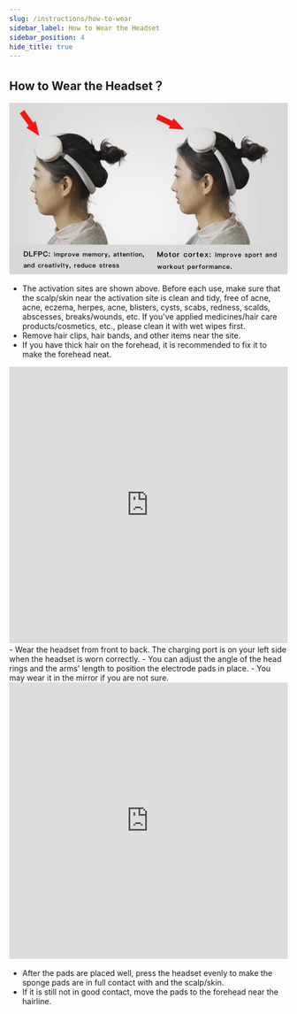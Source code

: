 ```yaml
---
slug: /instructions/how-to-wear
sidebar_label: How to Wear the Headset
sidebar_position: 4
hide_title: true
---
```


## How to Wear the Headset？
![20210916-141312](media/16588088447109.jpg)
- The activation sites are shown above. Before each use, make sure that the scalp/skin near the activation site is clean and tidy, free of acne, acne, eczema, herpes, acne, blisters, cysts, scabs, redness, scalds, abscesses, breaks/wounds, etc. If you've applied medicines/hair care products/cosmetics, etc., please clean it with wet wipes first.
- Remove hair clips, hair bands, and other items near the site.
- If you have thick hair on the forehead, it is recommended to fix it to make the forehead neat.
<iframe
    width="100%"
    height="500"
    src="https://www.youtube.com/embed/X0Hsq6XXCZ0"
    frameborder="0"
    allow="accelerometer; autoplay; clipboard-write; encrypted-media; gyroscope; picture-in-picture"
    allowfullscreen
></iframe>
- Wear the headset from front to back. The charging port is on your left side when the headset is worn correctly.
- You can adjust the angle of the head rings and the arms' length to position the electrode pads in place.
- You may wear it in the mirror if you are not sure. 
  <iframe
    width="100%"
    height="500"
    src="https://www.youtube.com/embed/u822gkKaTn4"
    frameborder="0"
    allow="accelerometer; autoplay; clipboard-write; encrypted-media; gyroscope; picture-in-picture"
    allowfullscreen
></iframe>

- After the pads are placed well, press the headset evenly to make the sponge pads are in full contact with and the scalp/skin.
- If it is still not in good contact, move the pads to the forehead near the hairline.  
